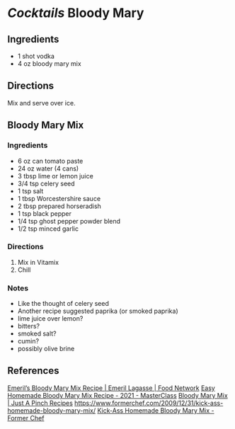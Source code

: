 # *Cocktails* Bloody Mary

## Ingredients
* 1 shot vodka
* 4 oz bloody mary mix

## Directions
Mix and serve over ice.

## Bloody Mary Mix
### Ingredients
* 6 oz can tomato paste
* 24 oz water (4 cans)
* 3 tbsp lime or lemon juice
* 3/4 tsp celery seed
* 1 tsp salt
* 1 tbsp Worcestershire sauce
* 2 tbsp prepared horseradish
* 1 tsp black pepper
* 1/4 tsp ghost pepper powder blend
* 1/2 tsp minced garlic

### Directions
1. Mix in Vitamix
2. Chill

### Notes
* Like the thought of celery seed
* Another recipe suggested paprika (or smoked paprika)
* lime juice over lemon?
* bitters?
* smoked salt?
* cumin?
* possibly olive brine

## References
[Emeril’s Bloody Mary Mix Recipe | Emeril Lagasse | Food Network](https://www.foodnetwork.com/recipes/emeril-lagasse/emerils-bloody-mary-mix-3646339)
[Easy Homemade Bloody Mary Mix Recipe - 2021 - MasterClass](https://www.masterclass.com/articles/easy-homemade-bloody-mary-mix-recipe#homemade-bloody-mary-mix-recipe)
[Bloody Mary Mix | Just A Pinch Recipes](https://www.justapinch.com/recipes/drink/cocktail/bloody-mary-mix.html)
https://www.formerchef.com/2009/12/31/kick-ass-homemade-bloody-mary-mix/
[Kick-Ass Homemade Bloody Mary Mix - Former Chef](https://www.formerchef.com/2009/12/31/kick-ass-homemade-bloody-mary-mix/)

